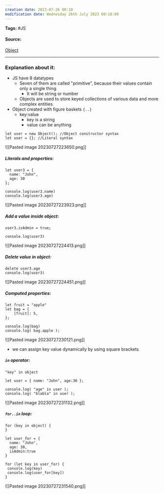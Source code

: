 ```yaml
---
creation date: 2023-07-26 00:18
modification date: Wednesday 26th July 2023 00:18:09
---
```


**Tags:** #JS 

#### Source:
[Object](https://javascript.info/object)

--------------------------------------

### Explanation about it:

* JS have 8 datatypes
	* Seven of them are called "primitive", because their values contain only a single thing
		* It will be string or number
	* Objects are used to store keyed collections of various data and more complex entities.
* Object created with figure baskets `{..}`
	* key:value
		* key is a string
		* value can be anything

```
let user = new Object(); //Object constructor syntax
let user = {}; //Literal syntax
```


![[Pasted image 20230727223650.png]]


##### Literals and properties:

```
let user3 = {
  name: "John",
  age: 30
};

console.log(user3.name)
console.log(user3.age)
```

![[Pasted image 20230727223923.png]]


##### Add a value inside object:

```
user3.isAdmin = true;

console.log(user3)
```

![[Pasted image 20230727224413.png]]


##### Delete value in object:

```
delete user3.age
console.log(user3)
```

![[Pasted image 20230727224451.png]]


##### Computed properties:

```
let fruit = "apple"
let bag = {
    [fruit]: 5,
};

console.log(bag)
console.log( bag.apple );
```

![[Pasted image 20230727230121.png]]

* we can assign key value dynamically by using square brackets

##### `in` operator:

```
"key" in object
```

```
let user = { name: "John", age:30 };

console.log( "age" in user );
console.log( "blabla" in user );
```

![[Pasted image 20230727231132.png]]


##### `for..in` loop:

```
for (key in object) {
}

let user_for = {
  name: "John",
  age: 30,
  isAdmin:true
}

for (let key in user_for) {
 console.log(key)
 console.log(user_for[key])
}
```

![[Pasted image 20230727231540.png]]


